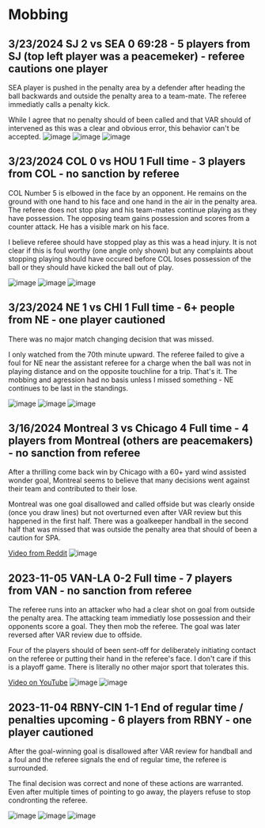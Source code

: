 # Mobbing

## 3/23/2024 SJ 2 vs SEA 0 69:28 - 5 players from SJ (top left player was a peacemeker) - referee cautions one player

SEA player is pushed in the penalty area by a defender after heading the ball backwards and outside the penalty area to a team-mate. The referee immediatly calls a penalty kick.

While I agree that no penalty should of been called and that VAR should of intervened as this was a clear and obvious error, this behavior can't be accepted.
![image](media/2024-03-23-SJ-SEA-1.png)
![image](media/2024-03-23-SJ-SEA-2.png)
![image](media/2024-03-23-SJ-SEA-3.png)

## 3/23/2024 COL 0 vs HOU 1 Full time - 3 players from COL - no sanction by referee
COL Number 5 is elbowed in the face by an opponent. He remains on the ground with one hand to his face and one hand in the air in the penalty area. The referee does not stop play and his team-mates continue playing as they have possession. The opposing team gains possession and scores from a counter attack. He has a visible mark on his face. 

I believe referee should have stopped play as this was a head injury. It is not clear if this is foul worthy (one angle only shown) but any complaints about stopping playing should have occured before COL loses possession of the ball or they should have kicked the ball out of play. 

![image](media/2024-03-23-COL-HOU-1.png)
![image](media/2024-03-23-COL-HOU-2.png)
![image](media/2024-03-23-COL-HOU-3.png)

## 3/23/2024 NE 1 vs CHI 1 Full time - 6+ people from NE - one player cautioned
There was no major match changing decision that was missed.

I only watched from the 70th minute upward. The referee failed to give a foul for NE near the assistant referee for a charge when the ball was not in playing distance and on the opposite touchline for a trip. That's it. The mobbing and agression had no basis unless I missed something - NE continues to be last in the standings.

![image](media/2024-03-23-NE-CHI-1.png)
![image](media/2024-03-23-NE-CHI-2.png)
![image](media/2024-03-23-NE-CHI-3.png)

## 3/16/2024 Montreal 3 vs Chicago 4 Full time - 4 players from Montreal (others are peacemakers) - no sanction from referee
After a thrilling come back win by Chicago with a 60+ yard wind assisted wonder goal, Montreal seems to believe that many decisions went against their team and contributed to their lose.

Montreal was one goal disallowed and called offside but was clearly onside (once you draw lines) but not overturned even after VAR review but this happened in the first half. There was a goalkeeper handball in the second half that was missed that was outside the penalty area that should of been a caution for SPA.

[Video from Reddit](https://www.reddit.com/r/MLS/comments/1bgieyv/montreal_players_confront_officials_after_final/)
![image](media/2024-03-16-MON-CHI.png)

## 2023-11-05 VAN-LA 0-2 Full time - 7 players from VAN - no sanction from referee
The referee runs into an attacker who had a clear shot on goal from outside the penalty area. The attacking team immediatly lose possession and their opponents score a goal. They then mob the referee. The goal was later reversed after VAR review due to offside.

Four of the players should of been sent-off for deliberately initiating contact on the referee or putting their hand in the referee's face. I don't care if this is a playoff game. There is literally no other major sport that tolerates this.


[Video on YouTube](https://www.youtube.com/watch?v=3HmBOeHGUeI)
![image](media/2023-11-05-VAN-LA-1.png)
![image](media/2023-11-05-VAN-LA-2.png)

## 2023-11-04 RBNY-CIN 1-1 End of regular time / penalties upcoming - 6 players from RBNY - one player cautioned

After the goal-winning goal is disallowed after VAR review for handball and a foul and the referee signals the end of regular time, the referee is surrounded.

The final decision was correct and none of these actions are warranted. Even after multiple times of pointing to go away, the players refuse to stop condronting the referee.

![image](media/2023-11-04-1)
![image](media/2023-11-04-2)
![image](media/2023-11-04-3)